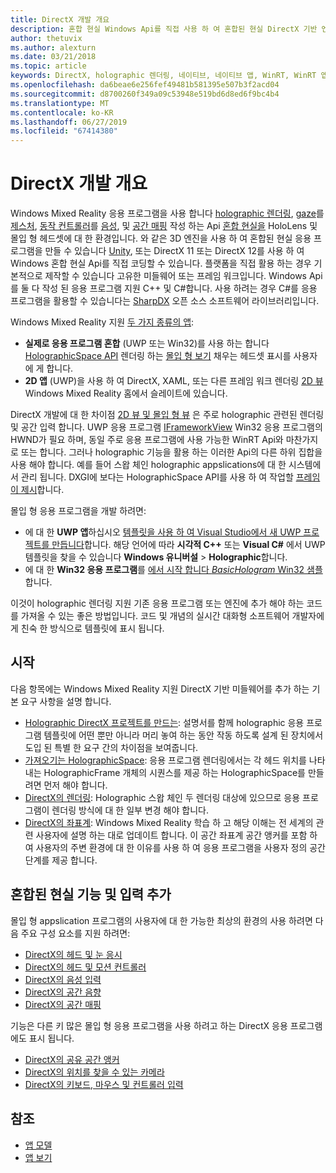 ```yaml
---
title: DirectX 개발 개요
description: 혼합 현실 Windows Api를 직접 사용 하 여 혼합된 현실 DirectX 기반 엔진을 구축 합니다.
author: thetuvix
ms.author: alexturn
ms.date: 03/21/2018
ms.topic: article
keywords: DirectX, holographic 렌더링, 네이티브, 네이티브 앱, WinRT, WinRT 앱 플랫폼 Api, 사용자 지정 엔진, 미들웨어
ms.openlocfilehash: da6beae6e256fef49481b581395e507b3f2acd04
ms.sourcegitcommit: d8700260f349a09c53948e519bd6d8ed6f9bc4b4
ms.translationtype: MT
ms.contentlocale: ko-KR
ms.lasthandoff: 06/27/2019
ms.locfileid: "67414380"
---
```

# <a name="directx-development-overview"></a>DirectX 개발 개요


Windows Mixed Reality 응용 프로그램을 사용 합니다 [holographic 렌더링](rendering.md), [gaze](gaze.md)를 [제스처](gestures.md), [동작 컨트롤러](motion-controllers.md)를 [음성](voice-input.md), 및 [공간 매핑](spatial-mapping.md) 작성 하는 Api [혼합 현실을](mixed-reality.md) HoloLens 및 몰입 형 헤드셋에 대 한 환경입니다. 와 같은 3D 엔진을 사용 하 여 혼합된 현실 응용 프로그램을 만들 수 있습니다 [Unity](unity-development-overview.md), 또는 DirectX 11 또는 DirectX 12를 사용 하 여 Windows 혼합 현실 Api를 직접 코딩할 수 있습니다. 플랫폼을 직접 활용 하는 경우 기본적으로 제작할 수 있습니다 고유한 미들웨어 또는 프레임 워크입니다. Windows Api를 둘 다 작성 된 응용 프로그램 지원 C++ 및 C#합니다. 사용 하려는 경우 C#를 응용 프로그램을 활용할 수 있습니다는 [SharpDX](http://sharpdx.org/) 오픈 소스 소프트웨어 라이브러리입니다.


Windows Mixed Reality 지원 [두 가지 종류의 앱](app-views.md):
* **실제로 응용 프로그램 혼합** (UWP 또는 Win32)를 사용 하는 합니다 [HolographicSpace API](getting-a-holographicspace.md) 렌더링 하는 [몰입 형 보기](app-views.md) 채우는 헤드셋 표시를 사용자에 게 합니다.
* **2D 앱** (UWP)을 사용 하 여 DirectX, XAML, 또는 다른 프레임 워크 렌더링 [2D 뷰](app-views.md#2d-views) Windows Mixed Reality 홈에서 슬레이트에 있습니다.


DirectX 개발에 대 한 차이점 [2D 뷰 및 몰입 형 뷰](app-views.md) 은 주로 holographic 관련된 렌더링 및 공간 입력 합니다. UWP 응용 프로그램 [IFrameworkView](https://msdn.microsoft.com/library/windows/apps/windows.applicationmodel.core.iframeworkview.aspx) Win32 응용 프로그램의 HWND가 필요 하며, 동일 주로 응용 프로그램에 사용 가능한 WinRT Api와 마찬가지로 또는 합니다. 그러나 holographic 기능을 활용 하는 이러한 Api의 다른 하위 집합을 사용 해야 합니다. 예를 들어 스왑 체인 holographic appslications에 대 한 시스템에서 관리 됩니다. DXGI에 보다는 HolographicSpace API를 사용 하 여 작업할 [프레임이 제시](rendering-in-directx.md)합니다.

몰입 형 응용 프로그램을 개발 하려면:
* 에 대 한 **UWP 앱**하십시오 [템플릿을 사용 하 여 Visual Studio에서 새 UWP 프로젝트를 만듭니다](creating-a-holographic-directx-project.md)합니다. 해당 언어에 따라 **시각적 C++**  또는 **Visual C#** 에서 UWP 템플릿을 찾을 수 있습니다 **Windows 유니버설**  >   **Holographic**합니다.
* 에 대 한 **Win32 응용 프로그램**를 [에서 시작 합니다 *BasicHologram* Win32 샘플](creating-a-holographic-directx-project.md#creating-a-win32-project)합니다.

이것이 holographic 렌더링 지원 기존 응용 프로그램 또는 엔진에 추가 해야 하는 코드를 가져올 수 있는 좋은 방법입니다. 코드 및 개념의 실시간 대화형 소프트웨어 개발자에 게 친숙 한 방식으로 템플릿에 표시 됩니다.


## <a name="getting-started"></a>시작

다음 항목에는 Windows Mixed Reality 지원 DirectX 기반 미들웨어를 추가 하는 기본 요구 사항을 설명 합니다.

* [Holographic DirectX 프로젝트를 만드는](creating-a-holographic-directx-project.md): 설명서를 함께 holographic 응용 프로그램 템플릿에 어떤 뿐만 아니라 머리 놓여 하는 동안 작동 하도록 설계 된 장치에서 도입 된 특별 한 요구 간의 차이점을 보여줍니다.
* [가져오기는 HolographicSpace](getting-a-holographicspace.md): 응용 프로그램 렌더링에서는 각 헤드 위치를 나타내는 HolographicFrame 개체의 시퀀스를 제공 하는 HolographicSpace를 만들려면 먼저 해야 합니다.
* [DirectX의 렌더링](rendering-in-directx.md): Holographic 스왑 체인 두 렌더링 대상에 있으므로 응용 프로그램이 렌더링 방식에 대 한 일부 변경 해야 합니다.
* [DirectX의 좌표계](coordinate-systems-in-directx.md): Windows Mixed Reality 학습 하 고 해당 이해는 전 세계의 관련 사용자에 설명 하는 대로 업데이트 합니다. 이 공간 좌표계 공간 앵커를 포함 하 여 사용자의 주변 환경에 대 한 이유를 사용 하 여 응용 프로그램을 사용자 정의 공간 단계를 제공 합니다.

## <a name="adding-mixed-reality-capabilities-and-inputs"></a>혼합된 현실 기능 및 입력 추가

몰입 형 appslication 프로그램의 사용자에 대 한 가능한 최상의 환경의 사용 하려면 다음 주요 구성 요소를 지원 하려면:

* [DirectX의 헤드 및 눈 응시](gaze-in-directx.md)
* [DirectX의 헤드 및 모션 컨트롤러](hands-and-motion-controllers-in-directx.md)
* [DirectX의 음성 입력](voice-input-in-directx.md)
* [DirectX의 공간 음향](spatial-sound-in-directx.md)
* [DirectX의 공간 매핑](spatial-mapping-in-directx.md)


기능은 다른 키 많은 몰입 형 응용 프로그램을 사용 하려고 하는 DirectX 응용 프로그램에도 표시 됩니다.

* [DirectX의 공유 공간 앵커](shared-spatial-anchors-in-directx.md)
* [DirectX의 위치를 찾을 수 있는 카메라](locatable-camera-in-directx.md)
* [DirectX의 키보드, 마우스 및 컨트롤러 입력](keyboard,-mouse,-and-controller-input-in-directx.md)

## <a name="see-also"></a>참조
* [앱 모델](app-model.md)
* [앱 보기](app-views.md)
